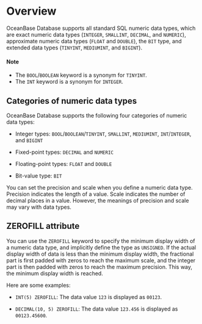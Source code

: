 # Overview

OceanBase Database supports all standard SQL numeric data types, which are exact numeric data types (`INTEGER`, `SMALLINT`, `DECIMAL`, and `NUMERIC`), approximate numeric data types (`FLOAT` and `DOUBLE`), the `BIT` type, and extended data types (`TINYINT`, `MEDIUMINT`, and `BIGINT`).

  <main id="notice" type='explain'>
    <h4>Note</h4>
    <ul>
    <li>The <code>BOOL</code>/<code>BOOLEAN</code> keyword is a synonym for <code>TINYINT</code>. </li>
    <li>The <code>INT</code> keyword is a synonym for <code>INTEGER</code>. </li>
    </ul>
  </main>

## Categories of numeric data types

OceanBase Database supports the following four categories of numeric data types:

* Integer types: `BOOL`/`BOOLEAN`/`TINYINT`, `SMALLINT`, `MEDIUMINT`, `INT`/`INTEGER`, and `BIGINT`

* Fixed-point types: `DECIMAL` and `NUMERIC`

* Floating-point types: `FLOAT` and `DOUBLE`

* Bit-value type: `BIT`

You can set the precision and scale when you define a numeric data type. Precision indicates the length of a value. Scale indicates the number of decimal places in a value. However, the meanings of precision and scale may vary with data types.

## ZEROFILL attribute

You can use the `ZEROFILL` keyword to specify the minimum display width of a numeric data type, and implicitly define the type as `UNSIGNED`. If the actual display width of data is less than the minimum display width, the fractional part is first padded with zeros to reach the maximum scale, and the integer part is then padded with zeros to reach the maximum precision. This way, the minimum display width is reached.

Here are some examples:

* `INT(5) ZEROFILL`: The data value `123` is displayed as `00123`.

* `DECIMAL(10, 5) ZEROFILL`: The data value `123.456` is displayed as `00123.45600`.
